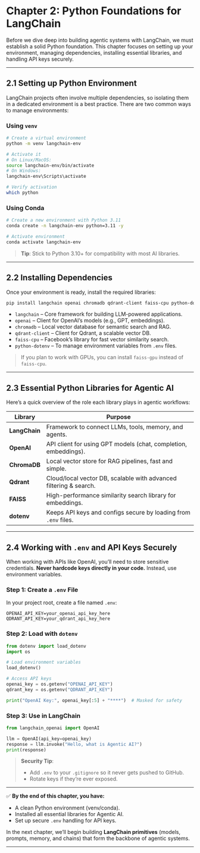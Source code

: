 
# **Chapter 2: Python Foundations for LangChain**

Before we dive deep into building agentic systems with LangChain, we must establish a solid Python foundation. This chapter focuses on setting up your environment, managing dependencies, installing essential libraries, and handling API keys securely.

---

## 2.1 Setting up Python Environment

LangChain projects often involve multiple dependencies, so isolating them in a dedicated environment is a best practice. There are two common ways to manage environments:

### Using `venv`

```bash
# Create a virtual environment
python -m venv langchain-env

# Activate it
# On Linux/MacOS:
source langchain-env/bin/activate
# On Windows:
langchain-env\Scripts\activate

# Verify activation
which python
```

### Using Conda

```bash
# Create a new environment with Python 3.11
conda create -n langchain-env python=3.11 -y

# Activate environment
conda activate langchain-env
```

> **Tip**: Stick to Python 3.10+ for compatibility with most AI libraries.

---

## 2.2 Installing Dependencies

Once your environment is ready, install the required libraries:

```bash
pip install langchain openai chromadb qdrant-client faiss-cpu python-dotenv
```

* `langchain` – Core framework for building LLM-powered applications.
* `openai` – Client for OpenAI’s models (e.g., GPT, embeddings).
* `chromadb` – Local vector database for semantic search and RAG.
* `qdrant-client` – Client for Qdrant, a scalable vector DB.
* `faiss-cpu` – Facebook’s library for fast vector similarity search.
* `python-dotenv` – To manage environment variables from `.env` files.

> If you plan to work with GPUs, you can install `faiss-gpu` instead of `faiss-cpu`.

---

## 2.3 Essential Python Libraries for Agentic AI

Here’s a quick overview of the role each library plays in agentic workflows:

| Library       | Purpose                                                           |
| ------------- | ----------------------------------------------------------------- |
| **LangChain** | Framework to connect LLMs, tools, memory, and agents.             |
| **OpenAI**    | API client for using GPT models (chat, completion, embeddings).   |
| **ChromaDB**  | Local vector store for RAG pipelines, fast and simple.            |
| **Qdrant**    | Cloud/local vector DB, scalable with advanced filtering & search. |
| **FAISS**     | High-performance similarity search library for embeddings.        |
| **dotenv**    | Keeps API keys and configs secure by loading from `.env` files.   |

---

## 2.4 Working with `.env` and API Keys Securely

When working with APIs like OpenAI, you’ll need to store sensitive credentials. **Never hardcode keys directly in your code.** Instead, use environment variables.

### Step 1: Create a `.env` File

In your project root, create a file named `.env`:

```
OPENAI_API_KEY=your_openai_api_key_here
QDRANT_API_KEY=your_qdrant_api_key_here
```

### Step 2: Load with `dotenv`

```python
from dotenv import load_dotenv
import os

# Load environment variables
load_dotenv()

# Access API keys
openai_key = os.getenv("OPENAI_API_KEY")
qdrant_key = os.getenv("QDRANT_API_KEY")

print("OpenAI Key:", openai_key[:5] + "****")  # Masked for safety
```

### Step 3: Use in LangChain

```python
from langchain_openai import OpenAI

llm = OpenAI(api_key=openai_key)
response = llm.invoke("Hello, what is Agentic AI?")
print(response)
```

> **Security Tip**:
>
> * Add `.env` to your `.gitignore` so it never gets pushed to GitHub.
> * Rotate keys if they’re ever exposed.

---

✅ **By the end of this chapter, you have:**

* A clean Python environment (venv/conda).
* Installed all essential libraries for Agentic AI.
* Set up secure `.env` handling for API keys.

In the next chapter, we’ll begin building **LangChain primitives** (models, prompts, memory, and chains) that form the backbone of agentic systems.

---
